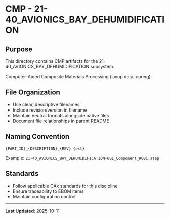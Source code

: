 # CMP - 21-40_AVIONICS_BAY_DEHUMIDIFICATION

## Purpose

This directory contains CMP artifacts for the 21-40_AVIONICS_BAY_DEHUMIDIFICATION subsystem.

Computer-Aided Composite Materials Processing (layup data, curing)

## File Organization

- Use clear, descriptive filenames
- Include revision/version in filename
- Maintain neutral formats alongside native files
- Document file relationships in parent README

## Naming Convention

```
{PART_ID}_{DESCRIPTION}_{REV}.{ext}
```

Example: `21-40_AVIONICS_BAY_DEHUMIDIFICATION-001_Component_R001.step`

## Standards

- Follow applicable CAx standards for this discipline
- Ensure traceability to EBOM items
- Maintain configuration control

---

**Last Updated**: 2025-10-11
